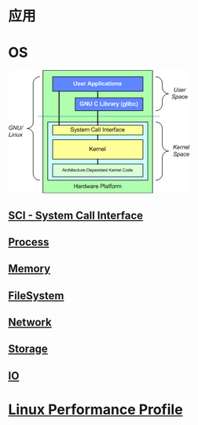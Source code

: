 

# 应用

# OS

![GNU/Linux 操作系统的基本体系结构](_pic/GNU-Linux-arch.png)

## [SCI - System Call Interface](https://github.com/SunnnyChan/knowledge-Sys-of-CS/tree/master/language/C/linux-c/sys-call)
## [Process]()
## [Memory]()
## [FileSystem](fs/README.md)
## [Network](network/README.md)
## [Storage](storage/README.md)
## [IO](io/README.md)

# [Linux Performance Profile](https://github.com/SC-CS-KS/KS-QA/blob/master/Perf/LinuxPerf/)
